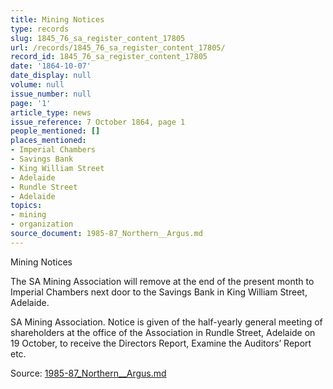 ```yaml
---
title: Mining Notices
type: records
slug: 1845_76_sa_register_content_17805
url: /records/1845_76_sa_register_content_17805/
record_id: 1845_76_sa_register_content_17805
date: '1864-10-07'
date_display: null
volume: null
issue_number: null
page: '1'
article_type: news
issue_reference: 7 October 1864, page 1
people_mentioned: []
places_mentioned:
- Imperial Chambers
- Savings Bank
- King William Street
- Adelaide
- Rundle Street
- Adelaide
topics:
- mining
- organization
source_document: 1985-87_Northern__Argus.md
---
```


Mining Notices

The SA Mining Association will remove at the end of the present month to Imperial Chambers next door to the Savings Bank in King William Street, Adelaide.

SA Mining Association.  Notice is given of the half-yearly general meeting of shareholders at the office of the Association in Rundle Street, Adelaide on 19 October, to receive the Directors Report, Examine the Auditors’ Report etc.

Source: [1985-87_Northern__Argus.md](/downloads/markdown/1985-87_Northern__Argus.md)
